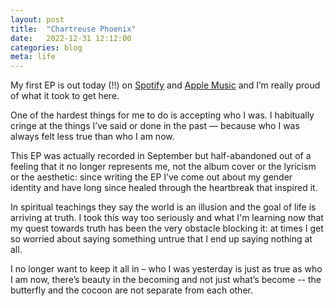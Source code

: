 ```yaml
---
layout: post
title:  "Chartreuse Phoenix"
date:   2022-12-31 12:12:00
categories: blog
meta: life
---
```


My first EP is out today (!!) on [Spotify](https://open.spotify.com/album/2p9qv4jN1kTiUrUNse9inb?si=KENUTmwoTo-xI4rRUKmHKw) and [Apple Music](https://music.apple.com/us/album/chartreuse-phoenix-single/1661683512) and I’m really proud of what it took to get here.

One of the hardest things for me to do is accepting who I was. I habitually cringe at the things I’ve said or done in the past — because who I was always felt less true than who I am now.

This EP was actually recorded in September but half-abandoned out of a feeling that it no longer represents me, not the album cover or the lyricism or the aesthetic: since writing the EP I’ve come out about my gender identity and have long since healed through the heartbreak that inspired it.

In spiritual teachings they say the world is an illusion and the goal of life is arriving at truth. I took this way too seriously and what I'm learning now that my quest towards truth has been the very obstacle blocking it: at times I get so worried about saying something untrue that I end up saying nothing at all.

I no longer want to keep it all in – who I was yesterday is just as true as who I am now, there’s beauty in the becoming and not just what’s become -- the butterfly and the cocoon are not separate from each other.
